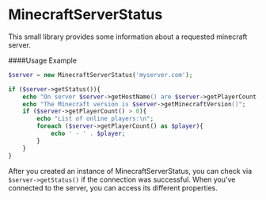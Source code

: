 # MinecraftServerStatus
This small library provides some information about a requested minecraft server.

####Usage Example

```PHP
$server = new MinecraftServerStatus('myserver.com');

if ($server->getStatus()){
    echo "On server $server->getHostName() are $server->getPlayerCount() players online.\n\n";
    echo "The Minecraft version is $server->getMinecraftVersion()";
    if ($server->getPlayerCount() > 0){
        echo "List of online players:\n";
        foreach ($server->getPlayerCount() as $player){
            echo ' - ' . $player;
        }
    }
}
```

After you created an instance of MinecraftServerStatus, you can check via `$server->getStatus()` if the connection was successful. When you've connected to the server, you can access its different properties.